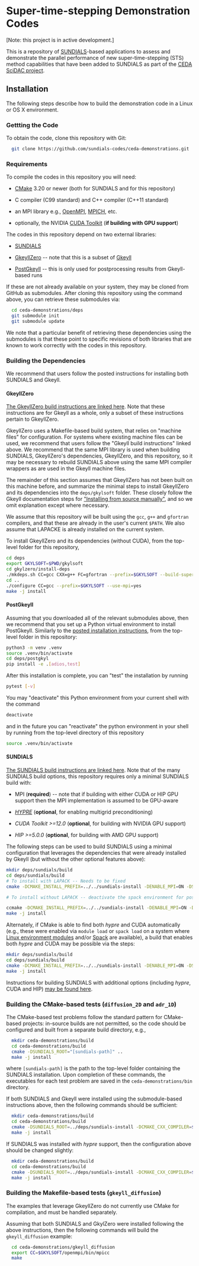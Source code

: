 # Super-time-stepping Demonstration Codes

[Note: this project is in active development.]

This is a repository of [SUNDIALS](https://github.com/LLNL/sundials)-based applications to assess and demonstrate the parallel performance of new super-time-stepping (STS) method capabilities that have been added to SUNDIALS as part of the [CEDA SciDAC project](https://sites.google.com/pppl.gov/ceda-scidac-5?usp=sharing).


## Installation

The following steps describe how to build the demonstration code in a Linux or OS X environment.


### Gettting the Code

To obtain the code, clone this repository with Git:

```bash
  git clone https://github.com/sundials-codes/ceda-demonstrations.git
```


### Requirements

To compile the codes in this repository you will need:

* [CMake](https://cmake.org) 3.20 or newer (both for SUNDIALS and for this repository)

* C compiler (C99 standard) and C++ compiler (C++11 standard)

* an MPI library e.g., [OpenMPI](https://www.open-mpi.org/), [MPICH](https://www.mpich.org/), etc.

* optionally, the NVIDIA [CUDA Toolkit](https://developer.nvidia.com/cuda-toolkit) (**if building with GPU support**)


The codes in this repository depend on two external libraries:

* [SUNDIALS](https://github.com/LLNL/sundials)

* [GkeyllZero](https://github.com/ammarhakim/gkylzero) -- note that this is a subset of [Gkeyll](https://github.com/ammarhakim/gkyl)

* [PostGkeyll](https://github.com/ammarhakim/postgkyl) -- this is only used for postprocessing results from Gkeyll-based runs

If these are not already available on your system, they may be cloned from GitHub as submodules.  After cloning this repository using the command above, you can retrieve these submodules via:

```bash
  cd ceda-demonstrations/deps
  git submodule init
  git submodule update
```

We note that a particular benefit of retrieving these dependencies using the submodules is that these point to specific revisions of both libraries that are known to work correctly with the codes in this repository.


### Building the Dependencies

We recommend that users follow the posted instructions for installing both SUNDIALS and Gkeyll.


#### GkeyllZero

[The GkeyllZero build instructions are linked here](https://gkeyll.readthedocs.io/en/latest/install.html).  Note that these instructions are for Gkeyll as a whole, only a subset of these instructions pertain to GkeyllZero.

GkeyllZero uses a Makefile-based build system, that relies on "machine files" for configuration.  For systems where existing machine files can be used, we recommend that users follow the "Gkeyll build instructions" linked above.  We recommend that the same MPI library is used when building SUNDIALS, GkeyllZero's dependencies, GkeyllZero, and this repository, so it may be necessary to rebuild SUNDIALS above using the same MPI compiler wrappers as are used in the Gkeyll machine files.

The remainder of this section assumes that GkeyllZero has not been built on this machine before, and summarize the minimal steps to install GkeyllZero and its dependencies into the `deps/gkylsoft` folder.  These closely follow the Gkeyll documentation steps for ["Installing from source manually"](https://gkeyll.readthedocs.io/en/latest/install.html#installing-from-source-manually), and so we omit explanation except where necessary.

We assume that this repository will be built using the `gcc`, `g++` and `gfortran` compilers, and that these are already in the user's current `$PATH`.  We also assume that LAPACKE is already installed on the current system.

To install GkeyllZero and its dependencies (without CUDA), from the top-level folder for this repository,

```bash
cd deps
export GKYLSOFT=$PWD/gkylsoft
cd gkylzero/install-deps
./mkdeps.sh CC=gcc CXX=g++ FC=gfortran --prefix=$GKYLSOFT --build-superlu=yes --build-openmpi=yes --build-openblas=yes
cd ..
./configure CC=gcc --prefix=$GKYLSOFT --use-mpi=yes
make -j install
```

#### PostGkeyll

Assuming that you downloaded all of the relevant submodules above, then we recommend that you set up a Python virtual environment to install PostGkeyll.  Similarly to the [posted installation instructions](https://github.com/ammarhakim/postgkyl), from the top-level folder in this repository:

```bash
python3 -m venv .venv
source .venv/bin/activate
cd deps/postgkyl
pip install -e .[adios,test]
```

After this installation is complete, you can "test" the installation by running

```bash
pytest [-v]
```

You may "deactivate" this Python environment from your current shell with the command

```bash
deactivate
```

and in the future you can "reactivate" the python environment in your shell by running from the top-level directory of this repository

```bash
source .venv/bin/activate
```

#### SUNDIALS

[The SUNDIALS build instructions are linked here](https://sundials.readthedocs.io/en/latest/sundials/Install_link.html#building-and-installing-with-cmake).  Note that of the many SUNDIALS build options, this repository requires only a minimal SUNDIALS build with:

* MPI (**required**) -- note that if building with either CUDA or HIP GPU support then the MPI implementation is assumed to be GPU-aware

* *[HYPRE](https://github.com/hypre-space/hypre)* (**optional**, for enabling multigrid preconditioning)

* *CUDA Toolkit >=12.0* (**optional**, for building with NVIDIA GPU support)

* *HIP >=5.0.0* (**optional**, for building with AMD GPU support)

The following steps can be used to build SUNDIALS using a minimal configuration that leverages the dependencies that were already installed by Gkeyll (but without the other optional features above):

```bash
mkdir deps/sundials/build
cd deps/sundials/build
# To install with LAPACK -- Needs to be fixed
cmake -DCMAKE_INSTALL_PREFIX=../../sundials-install -DENABLE_MPI=ON -DSUNDIALS_INDEX_SIZE=32 -DMPI_C_COMPILER=$GKYLSOFT/openmpi/bin/mpicc -DMPI_Fortran_COMPILER=$GKYLSOFT/openmpi/bin/mpifort -DMPI_Fortran_WORKS=ON -DMPIEXEC_EXECUTABLE=$GKYLSOFT/openmpi/bin/mpiexec -DENABLE_LAPACK=ON -DLAPACK_LIBRARIES=<full-path-to-liblapacke.a> ..

# To install without LAPACK -- deactivate the spack environment for possible conflicts

ccmake -DCMAKE_INSTALL_PREFIX=../../sundials-install -DENABLE_MPI=ON -DSUNDIALS_INDEX_SIZE=32 -DMPI_C_COMPILER=$GKYLSOFT/openmpi-4.1.6/bin/mpicc -DMPIEXEC_EXECUTABLE=$GKYLSOFT/openmpi-4.1.6/bin/mpiexec ..
make -j install
```

Alternately, if CMake is able to find both *hypre* and CUDA automatically (e.g., these were enabled via `module load` or `spack load` on a system where [Linux environment modules](https://modules.readthedocs.io/en/latest/) and/or [Spack](https://spack.readthedocs.io/en/latest/) are available), a build that enables both *hypre* and CUDA may be possible via the steps:

```bash
mkdir deps/sundials/build
cd deps/sundials/build
cmake -DCMAKE_INSTALL_PREFIX=../../sundials-install -DENABLE_MPI=ON -DSUNDIALS_INDEX_SIZE=32 -DMPI_C_COMPILER=$GKYLSOFT/openmpi/bin/mpicc -DMPI_Fortran_COMPILER=$GKYLSOFT/openmpi/bin/mpifort -DMPI_Fortran_WORKS=ON -DMPIEXEC_EXECUTABLE=$GKYLSOFT/openmpi/bin/mpiexec -DENABLE_LAPACK=ON -DLAPACK_LIBRARIES=<full-path-to-liblapacke.a> -DENABLE_CUDA=ON -DENABLE_HYPRE=ON ..
make -j install
```

Instructions for building SUNDIALS with additional options (including *hypre*, CUDA and HIP) [may be found here](https://sundials.readthedocs.io/en/latest/sundials/Install_link.html).



### Building the CMake-based tests (`diffusion_2D` and `adr_1D`)

The CMake-based test problems follow the standard pattern for CMake-based projects: in-source builds are not permitted, so the code should be configured and built from a separate build directory, e.g.,

```bash
  mkdir ceda-demonstrations/build
  cd ceda-demonstrations/build
  cmake -DSUNDIALS_ROOT="[sundials-path]" ..
  make -j install
```

where `[sundials-path]` is the path to the top-level folder containing the SUNDIALS installation.  Upon completion of these commands, the executables for each test problem are saved in the `ceda-demonstrations/bin` directory.

If both SUNDIALS and Gkeyll were installed using the submodule-based instructions above, then the following commands should be sufficient:

```bash
  mkdir ceda-demonstrations/build
  cd ceda-demonstrations/build
  cmake -DSUNDIALS_ROOT=../deps/sundials-install -DCMAKE_CXX_COMPILER=$GKYLSOFT/openmpi/bin/mpicxx ..
  make -j install
```

If SUNDIALS was installed with *hypre* support, then the configuration above should be changed slightly:

```bash
  mkdir ceda-demonstrations/build
  cd ceda-demonstrations/build
  cmake -DSUNDIALS_ROOT=../deps/sundials-install -DCMAKE_CXX_COMPILER=$GKYLSOFT/openmpi/bin/mpicxx -DUSE_HYPRE=ON ..
  make -j install
```


### Building the Makefile-based tests (`gkeyll_diffusion`)

The examples that leverage GkeyllZero do not currently use CMake for compilation, and must be handled separately.

Assuming that both SUNDIALS and GkylZero were installed following the above instructions, then the following commands will build the `gkeyll_diffusion` example:

```bash
  cd ceda-demonstrations/gkeyll_diffusion
  export CC=$GKYLSOFT/openmpi/bin/mpicc
  make
```
